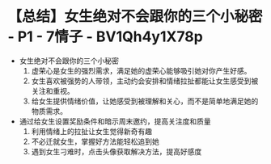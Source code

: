 # 【总结】女生绝对不会跟你的三个小秘密 - P1 - 7情子 - BV1Qh4y1X78p

-   女生绝对不会跟你的三个小秘密
    1.  虚荣心是女生的强烈需求，满足她的虚荣心能够吸引她对你产生好感。
    2.  女生喜欢被强势的人带领，主动约会安排和情绪拉扯都能让女生感受到被关注和重视。
    3.  给女生提供情绪价值，让她感受到被理解和关心，而不是简单地满足她的物质需求。
-   通过给女生设置奖励条件和暗示周末邀约，提高关注度和质量
    1.  利用情绪上的拉扯让女生觉得新奇有趣
    2.  不必迁就女生，掌握好方法能轻松追到她
    3.  遇到女生刁难时，点击头像获取解决方法，提高好感度